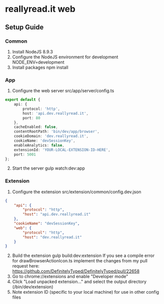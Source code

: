 # reallyread.it web
## Setup Guide
### Common
1. Install NodeJS	8.9.3
2. Configure the NodeJS environment for development
    NODE_ENV=development
3. Install packages
    npm install
### App
1. Configure the web server
    src/app/server/config.ts
```typescript
export default {
	api: {
		protocol: 'http',
		host: 'api.dev.reallyread.it',
		port: 80
	},
	cacheEnabled: false,
	contentRootPath: 'bin/dev/app/browser',
	cookieDomain: 'dev.reallyread.it',
	cookieName: 'devSessionKey',
	enableAnalytics: false,
	extensionId: 'YOUR-LOCAL-EXTENSION-ID-HERE',
	port: 5001
};
```
2. Start the server
    gulp watch:dev:app
### Extension
1. Configure the extension
    src/extension/common/config.dev.json
```json
{
	"api": {
		"protocol": "http",
		"host": "api.dev.reallyread.it"
	},
	"cookieName": "devSessionKey",
	"web": {
		"protocol": "http",
		"host": "dev.reallyread.it"
	}
}
```
2. Build the extension
    gulp build:dev:extension
If you see a compile error for drawBrowserActionIcon.ts implement the changes from my pull request here: https://github.com/DefinitelyTyped/DefinitelyTyped/pull/22658
2. Go to chrome://extensions and enable "Developer mode"
3. Click "Load unpacked extension..." and select the output directory (/bin/dev/extension)
4. Note extension ID (specific to your local machine) for use in other config files